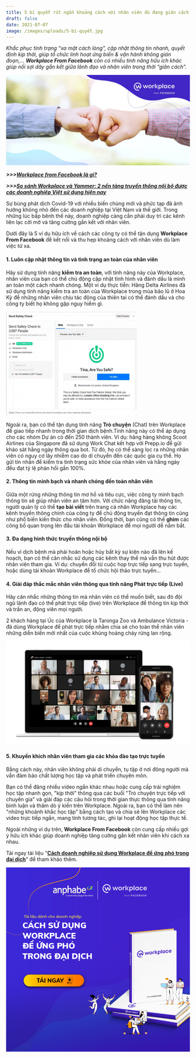 ```yaml
---
title: 5 bí quyết rút ngắn khoảng cách với nhân viên dù đang giãn cách
draft: false
date: 2021-07-07
image: /images/uploads/5-bí-quyết.jpg
---
```

*Khắc phục tình trạng “xa mặt cách lòng”, cập nhật thông tin nhanh, quyết định kịp thời, giúp tổ chức linh hoạt ứng biến & vận hành không gián đoạn,... **Workplace From Facebook** còn có nhiều tính năng hữu ích khác giúp nối sợi dây gắn kết giữa lãnh đạo và nhân viên trong thời “giãn cách”.*

![Thời khó càng phải tăng cường gắn bó nhân viên](/images/uploads/5-bí-quyết.jpg)

***\>>>[Workplace from Facebook là gì?](https://business.anphabe.com/post/2021-05-21-workplace-from-facebook-l%C3%A0-g%C3%AC/)*** 

***\>>>[So sánh Workplace và Yammer: 2 nền tảng truyền thông nội bộ được các doanh nghiệp Việt sử dụng hiện nay](https://business.anphabe.com/post/2021-07-06-so-s%C3%A1nh-workplace-v%C3%A0-yammer-2-n%E1%BB%81n-t%E1%BA%A3ng-truy%E1%BB%81n-th%C3%B4ng-n%E1%BB%99i-b%E1%BB%99-%C4%91%C6%B0%E1%BB%A3c-c%C3%A1c-doanh-nghi%E1%BB%87p-vi%E1%BB%87t-s%E1%BB%AD-d%E1%BB%A5ng-hi%E1%BB%87n-nay/)***

Sự bùng phát dịch Covid-19 với nhiều biến chủng mới và phức tạp đã ảnh hưởng không nhỏ đến các doanh nghiệp tại Việt Nam và thế giới. Trong những lúc bấp bênh thế này, doanh nghiệp càng cần phải duy trì các kênh liên lạc cởi mở và tăng cường gắn kết với nhân viên. 

Dưới đây là 5 ví dụ hữu ích về cách các công ty có thể tận dụng **Workplace From Facebook** để kết nối và thu hẹp khoảng cách với nhân viên dù làm việc từ xa.

#### **1. Luôn cập nhật thông tin và tình trạng an toàn của nhân viên**

Hãy sử dụng tính năng **kiểm tra an toàn**, với tính năng này của Workplace, nhân viên của bạn có thể chủ động cập nhật tình hình và đánh dấu là mình an toàn một cách nhanh chóng. Một ví dụ thực tiễn: Hãng Delta Airlines đã sử dụng tính năng kiểm tra an toàn của Workplace trong mùa bão lũ ở Hoa Kỳ để những nhân viên chịu tác động của thiên tai có thể đánh dấu và cho công ty biết họ không gặp nguy hiểm gì.

![Tính năng kiểm tra an toàn của Workplace](/images/uploads/hinh-1.png)

Ngoài ra, bạn có thể tận dụng tính năng **Trò chuyện** (Chat) trên Workplace để giao tiếp nhanh trong thời gian dịch bệnh.Tính năng này có thể áp dụng cho các nhóm Dự án có đến 250 thành viên. Ví dụ: hãng hàng không Scoot Airlines của Singapore đã sử dụng Work Chat kết hợp với Prepp.io để gửi khảo sát hằng ngày thông qua bot. Từ đó, họ có thể sàng lọc ra những nhân viên có nguy cơ lây nhiễm cao do di chuyển đến các quốc gia cụ thể. Họ gửi tin nhắn để kiểm tra tình trạng sức khỏe của nhân viên và hằng ngày đều đạt tỷ lệ phản hồi gần 100%.

#### **2. Thông tin minh bạch và nhanh chóng đến toàn nhân viên**

Giữa một rừng những thông tin mơ hồ và tiêu cực, việc công ty minh bạch thông tin sẽ giúp nhân viên an tâm hơn. Với chức năng đăng tải thông tin, người quản lý có thể **tạo bài viết** trên trang cá nhân Workplace hay các kênh truyền thông chính của công ty để chủ động truyền đạt thông tin cũng như phổ biến kiến thức cho nhân viên. Đồng thời, bạn cũng có thể **ghim** các công bố quan trọng lên đầu tài khoản Workplace để mọi người dễ nắm bắt.

#### **3. Đa dạng hình thức truyền thông nội bộ**

Nếu vì dịch bệnh mà phải hoãn hoặc hủy bất kỳ sự kiện nào đã lên kế hoạch, bạn có thể cân nhắc sử dụng các kênh thay thế mà vẫn thu hút được nhân viên tham gia. Ví dụ: chuyển đổi từ cuộc họp trực tiếp sang trực tuyến, hoặc dùng tài khoản Workplace để tổ chức hội thảo trực tuyến...

#### **4. Giải đáp thắc mắc nhân viên thông qua tính năng Phát trực tiếp (Live)**

Hãy cân nhắc những thông tin mà nhân viên có thể muốn biết, sau đó đội ngũ lãnh đạo có thể phát trực tiếp (live) trên Workplace để thông tin kịp thời và trấn an, động viên mọi người. 

2 khách hàng tại Úc của Workplace là Taronga Zoo và Ambulance Victoria - đã dùng Workplace để phát trực tiếp nhằm chia sẻ cho toàn thể nhân viên những diễn biến mới nhất của cuộc khủng hoảng cháy rừng lan rộng.

![Đội ngũ lãnh đạo có thể phát trực tiếp (live) trên Workplace](/images/uploads/hinh-2.png)

#### **5. Khuyến khích nhân viên tham gia các khóa đào tạo trực tuyến**

Bằng cách này, nhân viên không phải di chuyển, tụ tập ở nơi đông người mà vẫn đảm bảo chất lượng học tập và phát triển chuyên môn.

Bạn có thể đăng nhiều video ngắn khác nhau hoặc cung cấp trải nghiệm học tập nhanh gọn, "kịp thời" thông qua các buổi "Trò chuyện trực tiếp với chuyên gia" và giải đáp các câu hỏi trong thời gian thực thông qua tính năng bình luận và thăm dò ý kiến trên Workplace. Ngoài ra, bạn có thể làm nên "những khoảnh khắc học tập" bằng cách tạo và chia sẻ lên Workplace các video trực tiếp ngắn, mang tính tương tác, ghi lại hoạt động học tập thực tế.

Ngoài những ví dụ trên, **Workplace From Facebook** còn cung cấp nhiều gợi ý hữu ích khác giúp doanh nghiệp tăng cường gắn kết nhân viên khi cách xa nhau.

Tải ngay tài liệu "**[Cách doanh nghiệp sử dụng Workplace để ứng phó trong đại dịch](https://workplace.anphabe.com/)**" để tham khảo thêm.

![](/images/uploads/hih-3.png)